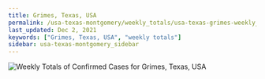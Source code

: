 ```yaml
---
title: Grimes, Texas, USA
permalink: /usa-texas-montgomery/weekly_totals/usa-texas-grimes-weekly_totals.html
last_updated: Dec 2, 2021
keywords: ["Grimes, Texas, USA", "weekly totals"]
sidebar: usa-texas-montgomery_sidebar
---
```


![Weekly Totals of Confirmed Cases for Grimes, Texas, USA](/covid_tracker/images/graphs/usa-texas-grimes-weekly_totals_graph.png)
